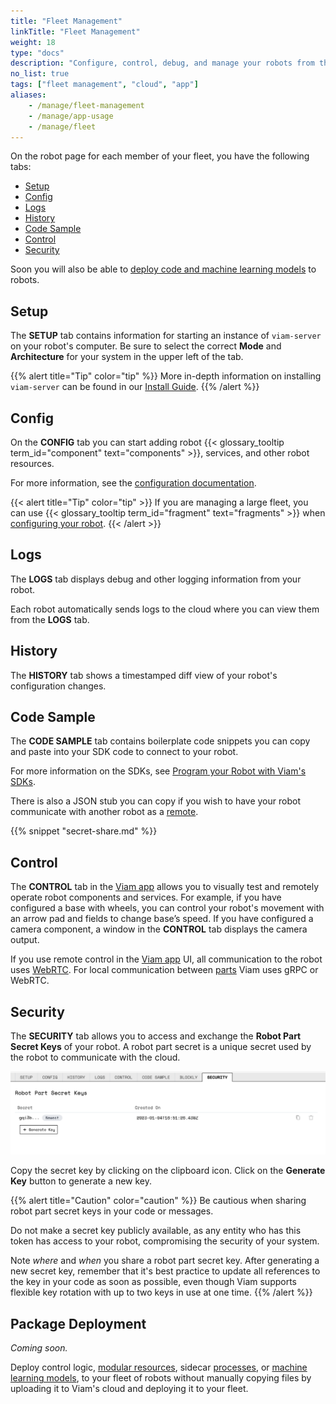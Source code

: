 ```yaml
---
title: "Fleet Management"
linkTitle: "Fleet Management"
weight: 18
type: "docs"
description: "Configure, control, debug, and manage your robots from the cloud at app.viam.com."
no_list: true
tags: ["fleet management", "cloud", "app"]
aliases:
    - /manage/fleet-management
    - /manage/app-usage
    - /manage/fleet
---
```


On the robot page for each member of your fleet, you have the following tabs:

- [Setup](#setup)
- [Config](#config)
- [Logs](#logs)
- [History](#history)
- [Code Sample](#code-sample)
- [Control](#control)
- [Security](#security)

Soon you will also be able to [deploy code and machine learning models](#package-deployment) to robots.

## Setup

The **SETUP** tab contains information for starting an instance of `viam-server` on your robot's computer.
Be sure to select the correct **Mode** and **Architecture** for your system in the upper left of the tab.

{{% alert title="Tip" color="tip" %}}
More in-depth information on installing `viam-server` can be found in our [Install Guide](/installation#install-viam-server).
{{% /alert %}}

## Config

On the **CONFIG** tab you can start adding robot {{< glossary_tooltip term_id="component" text="components" >}}, services, and other robot resources.

For more information, see the [configuration documentation](../configuration/#the-config-tab).

{{< alert title="Tip" color="tip" >}}
If you are managing a large fleet, you can use {{< glossary_tooltip term_id="fragment" text="fragments" >}} when [configuring your robot](../configuration).
{{< /alert >}}

## Logs

The **LOGS** tab displays debug and other logging information from your robot.

Each robot automatically sends logs to the cloud where you can view them from the **LOGS** tab.

## History

The **HISTORY** tab shows a timestamped diff view of your robot's configuration changes.

## Code Sample

The **CODE SAMPLE** tab contains boilerplate code snippets you can copy and paste into your SDK code to connect to your robot.

For more information on the SDKs, see [Program your Robot with Viam's SDKs](../program/sdk-as-client/).

There is also a JSON stub you can copy if you wish to have your robot communicate with another robot as a [remote](../configuration/remotes/).

{{%  snippet "secret-share.md" %}}

## Control

The **CONTROL** tab in the [Viam app](https://app.viam.com) allows you to visually test and remotely operate robot components and services.
For example, if you have configured a base with wheels, you can control your robot's movement with an arrow pad and fields to change base’s speed.
If you have configured a camera component, a window in the **CONTROL** tab displays the camera output.

If you use remote control in the [Viam app](https://app.viam.com) UI, all communication to the robot uses [WebRTC](https://pkg.go.dev/go.viam.com/utils@v0.0.3/rpc#hdr-Connection).
For local communication between [parts](../organization/robots#robot-parts) Viam uses gRPC or WebRTC.

## Security

The **SECURITY** tab allows you to access and exchange the **Robot Part Secret Keys** of your robot.
A robot part secret is a unique secret used by the robot to communicate with the cloud.

![The SECURITY tab of a robot`s page noting the Robot Part Secret Keys drop-down menu, with the clipboard icon on the far right and the Generate Key button underneath the drop-down.](img/app-usage/robot-part-secret-keys-drop-down.png)

Copy the secret key by clicking on the clipboard icon.
Click on the **Generate Key** button to generate a new key.

{{% alert title="Caution" color="caution" %}}
Be cautious when sharing robot part secret keys in your code or messages.

Do not make a secret key publicly available, as any entity who has this token has access to your robot, compromising the security of your system.

Note _where_ and _when_ you share a robot part secret key.
After generating a new secret key, remember that it's best practice to update all references to the key in your code as soon as possible, even though Viam supports flexible key rotation with up to two keys in use at one time.
{{% /alert %}}

## Package Deployment

_Coming soon._

Deploy control logic, [modular resources](/program/extend/modular-resources/), sidecar [processes](../configuration/processes), or [machine learning models](../data/ml/deploy-model/), to your fleet of robots without manually copying files by uploading it to Viam's cloud and deploying it to your fleet.
